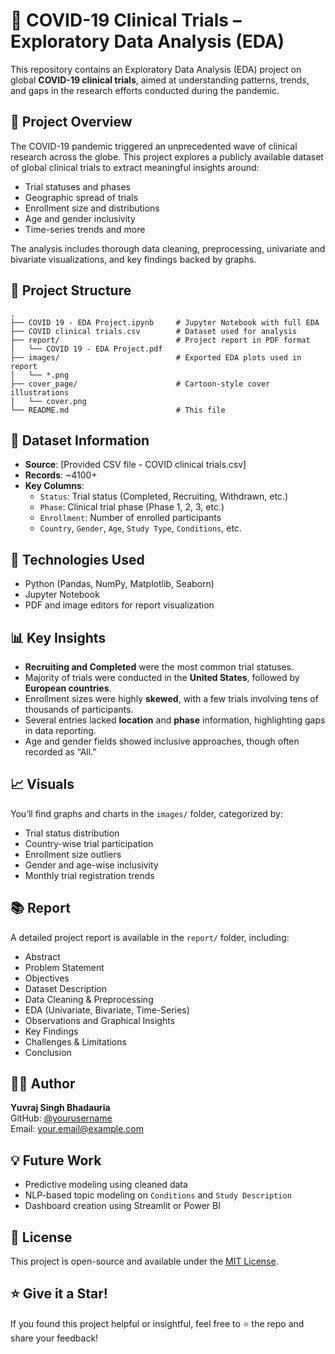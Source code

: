 
# 🦠 COVID-19 Clinical Trials – Exploratory Data Analysis (EDA)

This repository contains an Exploratory Data Analysis (EDA) project on global **COVID-19 clinical trials**, aimed at understanding patterns, trends, and gaps in the research efforts conducted during the pandemic.

## 📌 Project Overview

The COVID-19 pandemic triggered an unprecedented wave of clinical research across the globe. This project explores a publicly available dataset of global clinical trials to extract meaningful insights around:

- Trial statuses and phases  
- Geographic spread of trials  
- Enrollment size and distributions  
- Age and gender inclusivity  
- Time-series trends and more  

The analysis includes thorough data cleaning, preprocessing, univariate and bivariate visualizations, and key findings backed by graphs.

## 📂 Project Structure

```
.
├── COVID 19 - EDA Project.ipynb     # Jupyter Notebook with full EDA
├── COVID clinical trials.csv        # Dataset used for analysis
├── report/                          # Project report in PDF format
│   └── COVID 19 - EDA Project.pdf
├── images/                          # Exported EDA plots used in report
│   └── *.png
├── cover_page/                      # Cartoon-style cover illustrations
│   └── cover.png
└── README.md                        # This file
```

## 🧪 Dataset Information

- **Source**: [Provided CSV file - COVID clinical trials.csv]
- **Records**: ~4100+
- **Key Columns**:
  - `Status`: Trial status (Completed, Recruiting, Withdrawn, etc.)
  - `Phase`: Clinical trial phase (Phase 1, 2, 3, etc.)
  - `Enrollment`: Number of enrolled participants
  - `Country`, `Gender`, `Age`, `Study Type`, `Conditions`, etc.

## 🔧 Technologies Used

- Python (Pandas, NumPy, Matplotlib, Seaborn)
- Jupyter Notebook
- PDF and image editors for report visualization

## 📊 Key Insights

- **Recruiting and Completed** were the most common trial statuses.
- Majority of trials were conducted in the **United States**, followed by **European countries**.
- Enrollment sizes were highly **skewed**, with a few trials involving tens of thousands of participants.
- Several entries lacked **location** and **phase** information, highlighting gaps in data reporting.
- Age and gender fields showed inclusive approaches, though often recorded as “All.”

## 📈 Visuals

You’ll find graphs and charts in the `images/` folder, categorized by:
- Trial status distribution
- Country-wise trial participation
- Enrollment size outliers
- Gender and age-wise inclusivity
- Monthly trial registration trends

## 📚 Report

A detailed project report is available in the `report/` folder, including:
- Abstract
- Problem Statement
- Objectives
- Dataset Description
- Data Cleaning & Preprocessing
- EDA (Univariate, Bivariate, Time-Series)
- Observations and Graphical Insights
- Key Findings
- Challenges & Limitations
- Conclusion

## 🙋‍♂️ Author

**Yuvraj Singh Bhadauria**  
GitHub: [@yourusername](https://github.com/yourusername)  
Email: your.email@example.com

## 💡 Future Work

- Predictive modeling using cleaned data  
- NLP-based topic modeling on `Conditions` and `Study Description`  
- Dashboard creation using Streamlit or Power BI

## 📜 License

This project is open-source and available under the [MIT License](LICENSE).

## ⭐️ Give it a Star!

If you found this project helpful or insightful, feel free to ⭐ the repo and share your feedback!
